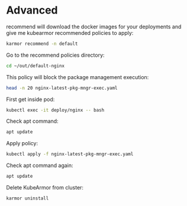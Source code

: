 # Advanced

recommend will download the docker images for your deployments and give me kubearmor recommended policies to apply:
```bash
karmor recommend -n default
```

Go to the recommend policies directory:
```bash
cd ~/out/default-nginx
```

This policy will block the package management execution:
```bash
head -n 20 nginx-latest-pkg-mngr-exec.yaml
```

First get inside pod:
```bash
kubectl exec -it deploy/nginx -- bash
```

Check apt command:
```bash
apt update
```

Apply policy:
```bash
kubectl apply -f nginx-latest-pkg-mngr-exec.yaml
```

Check apt command again:
```bash
apt update
```

Delete KubeArmor from cluster:
```bash
karmor uninstall
```


